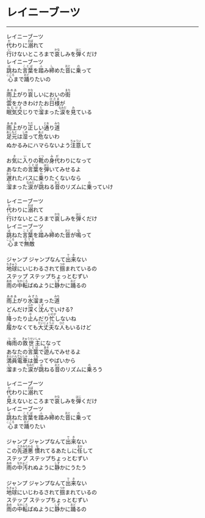 # レイニーブーツ
---
<lyric>
レイニーブーツ<br/>&#13;
<ruby>代<rt>か</rt></ruby>わりに<ruby>溺<rt>おぼ</rt></ruby>れて<br/>&#13;
<ruby>行<rt>い</rt></ruby>けないところまで<ruby>哀<rt>かな</rt></ruby>しみを<ruby>弾<rt>はじ</rt></ruby>くだけ<br/>&#13;
レイニーブーツ<br/>&#13;
<ruby>跳<rt>は</rt></ruby>ねた<ruby>言葉<rt>ことば</rt></ruby>を<ruby>踏<rt>ふ</rt></ruby>み<ruby>締<rt>し</rt></ruby>めた<ruby>音<rt>おと</rt></ruby>に<ruby>乗<rt>の</rt></ruby>って<br/>&#13;
<ruby>心<rt>こころ</rt></ruby>まで<ruby>踊<rt>おど</rt></ruby>りたいの<br/>&#13;
<br/>&#13;
<ruby>雨上<rt>あめあ</rt></ruby>がり<ruby>哀<rt>かな</rt></ruby>しいにおいの<ruby>街<rt>まち</rt></ruby><br/>&#13;
<ruby>雲<rt>くも</rt></ruby>をかきわけたお<ruby>日様<rt>ひさま</rt></ruby>が<br/>&#13;
<ruby>眠気交<rt>ねむけま</rt></ruby>じりで<ruby>溜<rt>た</rt></ruby>まった<ruby>涙<rt>なみだ</rt></ruby>を<ruby>見<rt>み</rt></ruby>ている<br/>&#13;
<br/>&#13;
<ruby>雨上<rt>あめあ</rt></ruby>がり<ruby>正<rt>ただ</rt></ruby>しい<ruby>通<rt>とお</rt></ruby>り<ruby>道<rt>みち</rt></ruby><br/>&#13;
<ruby>足元<rt>あしもと</rt></ruby>は<ruby>湿<rt>しめ</rt></ruby>って<ruby>危<rt>あぶ</rt></ruby>ないわ<br/>&#13;
ぬかるみにハマらないよう<ruby>注意<rt>ちゅうい</rt></ruby>して<br/>&#13;
<br/>&#13;
お<ruby>気<rt>き</rt></ruby>に<ruby>入<rt>い</rt></ruby>りの<ruby>靴<rt>くつ</rt></ruby>の<ruby>身代<rt>みが</rt></ruby>わりになって<br/>&#13;
あなたの<ruby>言葉<rt>ことば</rt></ruby>を<ruby>弾<rt>はじ</rt></ruby>いてみせるよ<br/>&#13;
<ruby>遅<rt>おく</rt></ruby>れたバスに<ruby>乗<rt>の</rt></ruby>りたくないなら<br/>&#13;
<ruby>溜<rt>た</rt></ruby>まった<ruby>涙<rt>なみだ</rt></ruby>が<ruby>跳<rt>は</rt></ruby>ねる<ruby>音<rt>おと</rt></ruby>のリズムに<ruby>乗<rt>の</rt></ruby>っていけ<br/>&#13;
<br/>&#13;
レイニーブーツ<br/>&#13;
<ruby>代<rt>か</rt></ruby>わりに<ruby>溺<rt>おぼ</rt></ruby>れて<br/>&#13;
<ruby>行<rt>い</rt></ruby>けないところまで<ruby>哀<rt>かな</rt></ruby>しみを<ruby>弾<rt>はじ</rt></ruby>くだけ<br/>&#13;
レイニーブーツ<br/>&#13;
<ruby>跳<rt>は</rt></ruby>ねた<ruby>言葉<rt>ことば</rt></ruby>を<ruby>踏<rt>ふ</rt></ruby>み<ruby>締<rt>し</rt></ruby>めた<ruby>音<rt>おと</rt></ruby>が<ruby>鳴<rt>な</rt></ruby>って<br/>&#13;
<ruby>心<rt>こころ</rt></ruby>まで<ruby>無敵<rt>むてき</rt></ruby><br/>&#13;
<br/>&#13;
ジャンプ ジャンプなんて<ruby>出来<rt>でき</rt></ruby>ない<br/>&#13;
<ruby>地球<rt>ちきゅう</rt></ruby>にいじわるされて<ruby>掴<rt>つか</rt></ruby>まれているの<br/>&#13;
ステップ ステップちょっとむずい<br/>&#13;
<ruby>雨<rt>あめ</rt></ruby>の<ruby>中転<rt>なかころ</rt></ruby>ばぬように<ruby>静<rt>しず</rt></ruby>かに<ruby>踊<rt>おど</rt></ruby>るの<br/>&#13;
<br/>&#13;
<ruby>雨上<rt>あめあ</rt></ruby>がり<ruby>水溜<rt>みずた</rt></ruby>まった<ruby>道<rt>みち</rt></ruby><br/>&#13;
どんだけ<ruby>深<rt>ふか</rt></ruby>く<ruby>沈<rt>しず</rt></ruby>んでいける?<br/>&#13;
<ruby>降<rt>ふ</rt></ruby>ったり<ruby>止<rt>や</rt></ruby>んだり<ruby>忙<rt>いそが</rt></ruby>しないね<br/>&#13;
<ruby>履<rt>は</rt></ruby>かなくても<ruby>大丈夫<rt>だいじょうぶ</rt></ruby>な<ruby>人<rt>ひと</rt></ruby>もいるけど<br/>&#13;
<br/>&#13;
<ruby>梅雨<rt>つゆ</rt></ruby>の<ruby>救世主<rt>きゅうせいしゅ</rt></ruby>になって<br/>&#13;
あなたの<ruby>言葉<rt>ことば</rt></ruby>で<ruby>遊<rt>あそ</rt></ruby>んでみせるよ<br/>&#13;
<ruby>満員電車<rt>まんいんでんしゃ</rt></ruby>は<ruby>曇<rt>くも</rt></ruby>ってやばいから<br/>&#13;
<ruby>溜<rt>た</rt></ruby>まった<ruby>涙<rt>なみだ</rt></ruby>が<ruby>跳<rt>は</rt></ruby>ねる<ruby>音<rt>おと</rt></ruby>のリズムに<ruby>乗<rt>の</rt></ruby>ろう<br/>&#13;
<br/>&#13;
レイニーブーツ<br/>&#13;
<ruby>代<rt>か</rt></ruby>わりに<ruby>溺<rt>おぼ</rt></ruby>れて<br/>&#13;
<ruby>見<rt>み</rt></ruby>えないところまで<ruby>哀<rt>かな</rt></ruby>しみを<ruby>弾<rt>はじ</rt></ruby>くだけ<br/>&#13;
レイニーブーツ<br/>&#13;
<ruby>跳<rt>は</rt></ruby>ねた<ruby>言葉<rt>ことば</rt></ruby>を<ruby>踏<rt>ふ</rt></ruby>み<ruby>締<rt>し</rt></ruby>めた<ruby>音<rt>おと</rt></ruby>に<ruby>乗<rt>の</rt></ruby>って<br/>&#13;
<ruby>心<rt>こころ</rt></ruby>まで<ruby>踊<rt>おど</rt></ruby>りたい<br/>&#13;
<br/>&#13;
ジャンプ ジャンプなんて<ruby>出来<rt>でき</rt></ruby>ない<br/>&#13;
この<ruby>先<rt>さき</rt></ruby><ruby>道悪<rt>みちわる</rt></ruby> <ruby>慣<rt>な</rt></ruby>れてるあたしに<ruby>任<rt>まか</rt></ruby>して<br/>&#13;
ステップ ステップちょっとむずい<br/>&#13;
<ruby>雨<rt>あめ</rt></ruby>の<ruby>中汚<rt>なかよご</rt></ruby>れぬように<ruby>静<rt>しず</rt></ruby>かにうたう<br/>&#13;
<br/>&#13;
ジャンプ ジャンプなんて<ruby>出来<rt>でき</rt></ruby>ない<br/>&#13;
<ruby>地球<rt>ちきゅう</rt></ruby>にいじわるされて<ruby>掴<rt>つか</rt></ruby>まれているの<br/>&#13;
ステップ ステップちょっとむずい<br/>&#13;
<ruby>雨<rt>あめ</rt></ruby>の<ruby>中転<rt>なかころ</rt></ruby>ばぬように<ruby>静<rt>しず</rt></ruby>かに<ruby>踊<rt>おど</rt></ruby>るの
</lyric>
